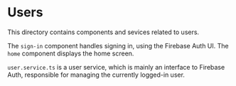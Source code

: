 # Users

This directory contains components and sevices related to users.

The `sign-in` component handles signing in, using the Firebase Auth UI.
The `home` component displays the home screen.

`user.service.ts` is a user service, which is mainly an interface to Firebase Auth,
responsible for managing the currently logged-in user.
